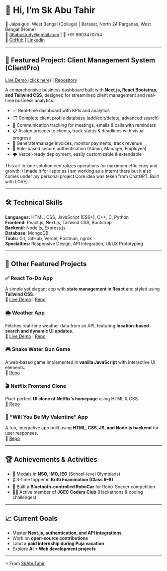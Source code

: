 # 👋 Hi, I’m Sk Abu Tahir

📍 Jalpaiguri, West Bengal (College) | Barasat, North 24 Parganas, West Bengal (Home)  
📧 36abustudy@gmail.com | 📱 +91 9903470754  
🔗 [GitHub](https://github.com/SkAbuTahir) | [LinkedIn](https://www.linkedin.com/in/sk-abu-tahir-)

---

## 🚀 Featured Project: Client Management System (ClientPro)

[Live Demo (click here)](https://new-client-management-system-vercel-plum.vercel.app/) | [Repository](https://github.com/SkAbuTahir/New_Client-Management-System_Vercel)

A comprehensive business dashboard built with **Next.js, React Bootstrap, and Tailwind CSS**, designed for streamlined client management and real-time business analytics.

- 📈 Real-time dashboard with KPIs and analytics
- 🗂 Complete client profile database (add/edit/delete, advanced search)
- 💬 Communication tracking for meetings, emails & calls with reminders
- 📋 Assign projects to clients, track status & deadlines with visual progress
- 🧾 Generate/manage invoices, monitor payments, track revenue
- 🔐 Role-based secure authentication (Admin, Manager, Employee)
- 🌩️ Vercel-ready deployment, easily customizable & extendable

This all-in-one solution centralizes operations for maximum efficiency and growth. (I made it for iisppr as i am working as a internt there but it also comes under my personal project.Core idea was teken from ChatGPT. Built with LOVE)

---

## 🛠️ Technical Skills

**Languages:** HTML, CSS, JavaScript (ES6+), C++, C, Python  
**Frontend:** React.js, Next.js, Tailwind CSS, Bootstrap  
**Backend:** Node.js, Express.js  
**Database:** MongoDB  
**Tools:** Git, GitHub, Vercel, Postman, ngrok  
**Specialties:** Responsive Design, API Integration, UI/UX Prototyping

---

## 📂 Other Featured Projects

### ✅ React To-Do App
A simple yet elegant app with **state management in React** and styled using **Tailwind CSS**.  
🔗 [Live Demo](https://react-todo-app-six-lime-28.vercel.app/) | [Repo](https://github.com/SkAbuTahir/react-todo-app)

### 🌦 Weather App
Fetches real-time weather data from an API, featuring **location-based search and dynamic UI updates**.  
🔗 [Live Demo](https://react-weather-app-ten-peach.vercel.app/) | [Repo](https://github.com/SkAbuTahir/react-weather-app)

### 🎮 Snake Water Gun Game
A web-based game implemented in **vanilla JavaScript** with interactive UI elements.  
🔗 [Repo](https://github.com/SkAbuTahir/snake-water-gun-game)

### 🎬 Netflix Frontend Clone
Pixel-perfect **UI clone of Netflix’s homepage** using HTML & CSS.  
🔗 [Repo](https://github.com/SkAbuTahir/netflix-clone)

### 💖 “Will You Be My Valentine” App
A fun, interactive app built using **HTML, CSS, JS, and Node.js backend** for user responses.  
🔗 [Repo](https://github.com/SkAbuTahir/valentine-app)


---

## 🏆 Achievements & Activities

- 🏅 Medals in **NSO, IMO, IEO** (School-level Olympiads)
- 🎖 3-time topper in **Britti Examination (Class 6–8)**
- 🤖 Built a **Bluetooth-controlled RoboCar** for Robo-Soccer competition
- 👨‍💻 Active member of **JGEC Coders Club** (Hackathons & coding challenges)

---

## 📈 Current Goals

- Master **Next.js, authentication, and API integrations**
- Work on **open-source contributions**
- Land a **paid internship during Puja vacation**
- Explore **AI + Web development projects**

---

⭐️ From [SkAbuTahir](https://github.com/SkAbuTahir)
